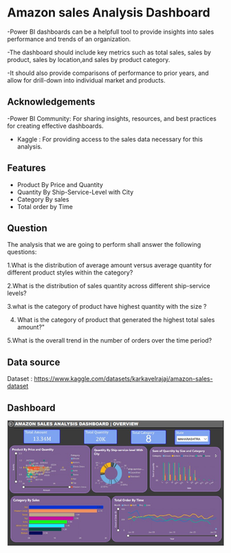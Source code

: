 # Amazon sales Analysis Dashboard 

-Power BI dashboards can be a helpfull tool to provide insights into sales performance and trends of an organization.

-The dashboard should include key metrics such as total sales, sales by product, sales by location,and sales by product category.

-It should also provide comparisons of performance to prior years, and allow for drill-down into individual market and products.


## Acknowledgements

 -Power BI Community: For sharing insights, resources, and best practices for creating effective dashboards.
 - Kaggle : For providing access to the sales data necessary for this analysis.
 
## Features

- Product By Price and Quantity
- Quantity By Ship-Service-Level with City 
- Category By sales 
- Total order by Time 


## Question 
The analysis that we are going to perform shall answer the following questions:

 1.What is the distribution of average amount versus average quantity for different product styles within the category?

 2.What is the distribution of sales quantity across different ship-service levels?

 3.what is the  category of product have highest quantity  with the size ?

 4. What is the category of product that generated the highest total sales amount?"

 5.What is the overall trend in the number of orders over the time period?

 
## Data source 
Dataset : https://www.kaggle.com/datasets/karkavelrajaj/amazon-sales-dataset


## Dashboard 
<img src= "https://github.com/SejalGulhane/POWER-BI-/blob/main/Amazon%20sale%20Dashboared%20Image%20.jpg" alt="MLBC">
